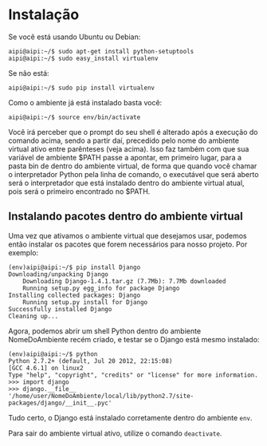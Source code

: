 # Instalação

Se você está usando Ubuntu ou Debian:

```
aipi@aipi:~/$ sudo apt-get install python-setuptools
aipi@aipi:~/$ sudo easy_install virtualenv
```

Se não está:

```
aipi@aipi:~/$ sudo pip install virtualenv
```

Como o ambiente já está instalado basta você:

``` 
aipi@aipi:~/$ source env/bin/activate
```

Você irá perceber que o prompt do seu shell é alterado após a execução do comando acima, sendo a partir daí, precedido pelo nome do ambiente virtual ativo entre parênteses (veja acima). Isso faz também com que sua variável de ambiente $PATH passe a apontar, em primeiro lugar, para a pasta bin de dentro do ambiente virtual, de forma que quando você chamar o interpretador Python pela linha de comando, o executável que será aberto será o interpretador que está instalado dentro do ambiente virtual atual, pois será o primeiro encontrado no $PATH.

## Instalando pacotes dentro do ambiente virtual

Uma vez que ativamos o ambiente virtual que desejamos usar, podemos então instalar os pacotes que forem necessários para nosso projeto. Por exemplo:

```
(env)aipi@aipi:~/$ pip install Django
Downloading/unpacking Django
    Downloading Django-1.4.1.tar.gz (7.7Mb): 7.7Mb downloaded
    Running setup.py egg_info for package Django
Installing collected packages: Django
    Running setup.py install for Django
Successfully installed Django
Cleaning up...
```

Agora, podemos abrir um shell Python dentro do ambiente NomeDoAmbiente recém criado, e testar se o Django está mesmo instalado:

```
(env)aipi@aipi:~/$ python
Python 2.7.2+ (default, Jul 20 2012, 22:15:08) 
[GCC 4.6.1] on linux2
Type "help", "copyright", "credits" or "license" for more information.
>>> import django
>>> django.__file__
'/home/user/NomeDoAmbiente/local/lib/python2.7/site-packages/django/__init__.pyc'
```

Tudo certo, o Django está instalado corretamente dentro do ambiente `env`.

Para sair do ambiente virtual ativo, utilize o comando `deactivate`.
